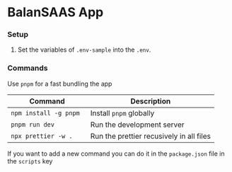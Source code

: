 # BalanSAAS App

### Setup

1. Set the variables of `.env-sample` into the `.env`.

### Commands

Use `pnpm` for a fast bundling the app

| Command                | Description                              |
| ---------------------- | ---------------------------------------- |
| `npm install -g pnpm ` | Install `pnpm` globally                  |
| `pnpm run dev`         | Run the development server               |
| `npx prettier -w .`    | Run the prettier recusively in all files |

If you want to add a new command you can do it in the `package.json` file in the `scripts` key

